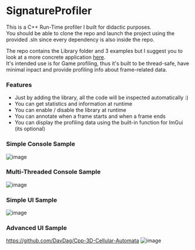 # SignatureProfiler

This is a C++ Run-Time profiler I built for didactic purposes.<br>
You should be able to clone the repo and launch the project using the provided .sln since every dependency is also inside the repo.<br>

The repo contains the Library folder and 3 examples but I suggest you to look at a more concrete application [here](https://github.com/DavDag/Cpp-3D-Cellular-Automata).<br>
It's intended use is for Game profiling, thus it's built to be thread-safe, have minimal inpact and provide profiling info about frame-related data.<br> 

### Features

<ul>
  <li>Just by adding the library, all the code will be inspected automatically :)</li>
  <li>You can get statistics and information at runtime</li>
  <li>You can enable / disable the library at runtime</li>
  <li>You can annotate when a frame starts and when a frame ends</li>
  <li>You can display the profiling data using the built-in function for ImGui (its optional)</li>
</ul>

### Simple Console Sample
![image](https://github.com/user-attachments/assets/c72f9ebc-55fe-4d11-b060-461c0c47e2b7)

### Multi-Threaded Console Sample
![image](https://github.com/user-attachments/assets/cb32ddd0-4050-4567-8709-e39fef9ed34a)

### Simple UI Sample
![image](https://github.com/user-attachments/assets/7f62fbf4-61f3-4546-9266-a3c81676195d)

### Advanced UI Sample
https://github.com/DavDag/Cpp-3D-Cellular-Automata
![image](https://github.com/user-attachments/assets/cf2c8069-3752-43f9-98c2-3de3f5d64b64)

